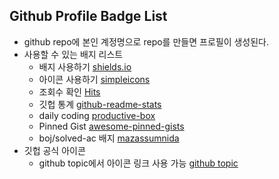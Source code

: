 ## Github Profile Badge List

- github repo에 본인 계정명으로 repo를 만들면 프로필이 생성된다.
- 사용할 수 있는 배지 리스트 
  - 배지 사용하기 [shields.io](https://shields.io/)
  - 아이콘 사용하기 [simpleicons](https://simpleicons.org/)
  - 조회수 확인 [Hits](https://hits.seeyoufarm.com/)
  - 깃헙 통계 [github-readme-stats](https://github.com/anuraghazra/github-readme-stats)
  - daily coding [productive-box](https://github.com/maxam2017/productive-box)
  - Pinned Gist [awesome-pinned-gists](https://github.com/matchai/awesome-pinned-gists)
  - boj/solved-ac 배지 [mazassumnida](https://github.com/mazassumnida/mazassumnida)
- 깃헙 공식 아이콘
  - github topic에서 아이콘 링크 사용 가능 [github topic](https://github.com/topics)